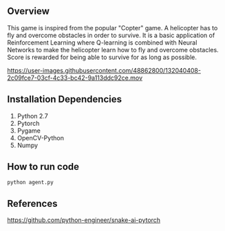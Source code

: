 ## Overview
This game is inspired from the popular "Copter" game. A helicopter has to fly and overcome obstacles in order to survive. It is a basic application of Reinforcement Learning where Q-learning is combined with Neural Networks to make the helicopter learn how to fly and overcome obstacles. Score is rewarded for being able to survive for as long as possible.

https://user-images.githubusercontent.com/48862800/132040408-2c09fce7-03cf-4c33-bc42-9a113ddc92ce.mov

## Installation Dependencies
1. Python 2.7
2. Pytorch
3. Pygame
4. OpenCV-Python
5. Numpy

## How to run code
`python agent.py`

## References
https://github.com/python-engineer/snake-ai-pytorch
